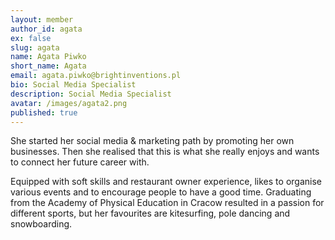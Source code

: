 ```yaml
---
layout: member
author_id: agata
ex: false
slug: agata
name: Agata Piwko
short_name: Agata
email: agata.piwko@brightinventions.pl
bio: Social Media Specialist
description: Social Media Specialist
avatar: /images/agata2.png
published: true
---
```

She started her social media & marketing path by promoting her own businesses. Then she realised that this is what she really enjoys and wants to connect her future career with.


Equipped with soft skills and restaurant owner experience, likes to organise various events and to encourage people to have a good time. Graduating from the Academy of Physical Education in Cracow resulted in a passion for different sports, but her favourites are kitesurfing, pole dancing and snowboarding.